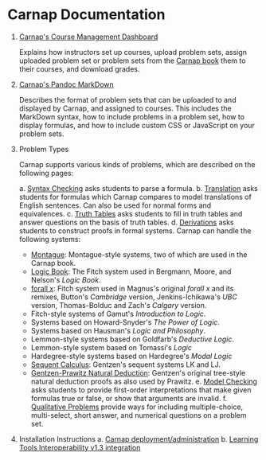# Carnap Documentation

1. [Carnap's Course Management Dashboard](dashboard.md)

   Explains how instructors set up courses, upload problem sets,
   assign uploaded problem set or problem sets from the [Carnap
   book](/book) them to their courses, and download grades.

2. [Carnap's Pandoc MarkDown](pandoc.md)

   Describes the format of problem sets that can be uploaded to and
   displayed by Carnap, and assigned to courses. This includes the
   MarkDown syntax, how to include problems in a problem set, how to
   display formulas, and how to include custom CSS or JavaScript on
   your problem sets.

3. Problem Types

   Carnap supports various kinds of problems, which are
   described on the following pages:

   a. [Syntax Checking](syntax-check.md) asks students to parse a formula.
   b. [Translation](translation.md) asks students for formulas
   which Carnap compares to model translations of English sentences.
   Can also be used for normal forms and equivalences.
   c. [Truth Tables](truth-tables.md) asks students to fill in
        truth tables and answer questions on the basis of truth tables.
   d. [Derivations](derivations.md) asks students to construct
      proofs in formal systems. Carnap can handle the following systems:
      - [Montague](montague.md): Montague-style systems, two of which
        are used in the Carnap book. 
      - [Logic Book](logicbook.md): The Fitch system used in Bergmann,
        Moore, and Nelson's *Logic Book*.
      - [forall x](forallx.md): Fitch system used in Magnus's original
        *forall x* and its remixes, Button's *Cambridge* version,
        Jenkins-Ichikawa's *UBC* version, Thomas-Bolduc and Zach's
        *Calgary* version.
      - Fitch-style systems of Gamut's *Introduction to Logic*.
      - Systems based on Howard-Snyder's *The Power of Logic*.
      - Systems based on Hausman's *Logic and Philosophy*.
      - Lemmon-style systems based on Goldfarb's *Deductive Logic*.
      - Lemmon-style system based on Tomassi's *Logic*
      - Hardegree-style systems based on Hardegree's *Modal Logic*
      - [Sequent Calculus](sequent-calculus.md): Gentzen's sequent
        systems LK and LJ.
      - [Gentzen-Prawitz Natural Deduction](gentzen-ND.md): Gentzen's
        original tree-style natural deduction proofs as also used by
        Prawitz.
   e. [Model Checking](modelchecker.md) asks students to
        provide first-order interpretations that make given formulas
        true or false, or show that arguments are invalid. 
   f. [Qualitative Problems](qualitative.md) provide ways for
        including multiple-choice, multi-select, short answer, and
        numerical questions on a problem set.
4. Installation Instructions
  a. [Carnap deployment/administration](administration.md)
  b. [Learning Tools Interoperability v1.3 integration](lti.md)
